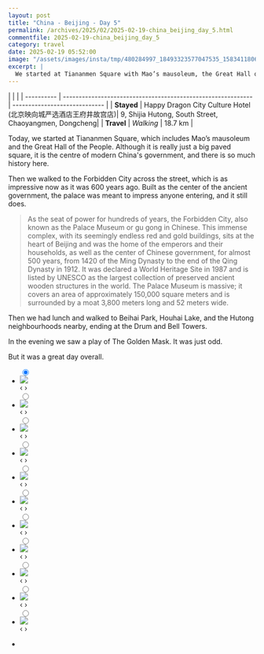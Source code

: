 ```yaml
---
layout: post
title: "China - Beijing - Day 5"
permalink: /archives/2025/02/2025-02-19-china_beijing_day_5.html
commentfile: 2025-02-19-china_beijing_day_5
category: travel
date: 2025-02-19 05:52:00
image: "/assets/images/insta/tmp/480284997_18493323577047535_1583411806480619130_n_18034928222616121.jpg"
excerpt: |
  We started at Tiananmen Square with Mao’s mausoleum, the Great Hall of the People, and the Forbidden City.
---
```


|            |                                                              |
| ---------- | ------------------------------------------------------------ | ----------------------------- |
| **Stayed** | Happy Dragon City Culture Hotel (北京映向城严选酒店王府井故宫店)| 9, Shijia Hutong, South Street, Chaoyangmen, Dongcheng|
| **Travel** | _Walking_ |    18.7 km      |

Today, we started at Tiananmen Square, which includes Mao’s mausoleum and the Great Hall of the People. Although it is really just a big paved square, it is the centre of modern China's government, and there is so much history here.

Then we walked to the Forbidden City across the street, which is as impressive now as it was 600 years ago. Built as the center of the ancient government, the palace was meant to impress anyone entering, and it still does.

> As the seat of power for hundreds of years, the Forbidden City, also known as the Palace Museum or gu gong in Chinese. This immense complex, with its seemingly endless red and gold buildings, sits at the heart of Beijing and was the home of the emperors and their households, as well as the center of Chinese government, for almost 500 years, from 1420 of the Ming Dynasty to the end of the Qing Dynasty in 1912. It was declared a World Heritage Site in 1987 and is listed by UNESCO as the largest collection of preserved ancient wooden structures in the world. The Palace Museum is massive; it covers an area of approximately 150,000 square meters and is surrounded by a moat 3,800 meters long and 52 meters wide. 

Then we had lunch and walked to Beihai Park, Houhai Lake, and the Hutong neighbourhoods nearby, ending at the Drum and Bell Towers. 

In the evening we saw a play of The Golden Mask. It was just odd. 

But it was a great day overall.

<ul class="slides">
    <input type="radio" name="radio-btn" id="img-1" checked="checked" />
    <li class="slide-container">
        <div class="slide">
          <a href="/assets/images/insta/tmp/479890854_18493323601047535_5380922910922320151_n_18103680889491353.jpg"><img src="/assets/images/insta/tmp/479890854_18493323601047535_5380922910922320151_n_18103680889491353.jpg" /></a>
        </div>
    <div class="nav">
      <label for="img-11" class="prev">&#x2039;</label>
      <label for="img-2" class="next">&#x203a;</label>
    </div>
    </li>
        <input type="radio" name="radio-btn" id="img-2"  />
    <li class="slide-container">
        <div class="slide">
          <a href="/assets/images/insta/tmp/480611974_18493323610047535_5919794796905364988_n_18071552764826822.jpg"><img src="/assets/images/insta/tmp/480611974_18493323610047535_5919794796905364988_n_18071552764826822.jpg" /></a>
        </div>
    <div class="nav">
      <label for="img-1" class="prev">&#x2039;</label>
      <label for="img-3" class="next">&#x203a;</label>
    </div>
    </li>
        <input type="radio" name="radio-btn" id="img-3"  />
    <li class="slide-container">
        <div class="slide">
          <a href="/assets/images/insta/tmp/480957393_18493323619047535_2636727733284307797_n_18083677351591167.jpg"><img src="/assets/images/insta/tmp/480957393_18493323619047535_2636727733284307797_n_18083677351591167.jpg" /></a>
        </div>
    <div class="nav">
      <label for="img-2" class="prev">&#x2039;</label>
      <label for="img-4" class="next">&#x203a;</label>
    </div>
    </li>
        <input type="radio" name="radio-btn" id="img-4"  />
    <li class="slide-container">
        <div class="slide">
          <a href="/assets/images/insta/tmp/480066776_18493323628047535_4558549900586809143_n_18351576448180063.jpg"><img src="/assets/images/insta/tmp/480066776_18493323628047535_4558549900586809143_n_18351576448180063.jpg" /></a>
        </div>
    <div class="nav">
      <label for="img-3" class="prev">&#x2039;</label>
      <label for="img-5" class="next">&#x203a;</label>
    </div>
    </li>
        <input type="radio" name="radio-btn" id="img-5"  />
    <li class="slide-container">
        <div class="slide">
          <a href="/assets/images/insta/tmp/480251506_18493323640047535_6110370294856672592_n_18038960414454039.jpg"><img src="/assets/images/insta/tmp/480251506_18493323640047535_6110370294856672592_n_18038960414454039.jpg" /></a>
        </div>
    <div class="nav">
      <label for="img-4" class="prev">&#x2039;</label>
      <label for="img-6" class="next">&#x203a;</label>
    </div>
    </li>
        <input type="radio" name="radio-btn" id="img-6"  />
    <li class="slide-container">
        <div class="slide">
          <a href="/assets/images/insta/tmp/480324537_18493323661047535_4403713064515676445_n_18286113442221333.jpg"><img src="/assets/images/insta/tmp/480324537_18493323661047535_4403713064515676445_n_18286113442221333.jpg" /></a>
        </div>
    <div class="nav">
      <label for="img-5" class="prev">&#x2039;</label>
      <label for="img-7" class="next">&#x203a;</label>
    </div>
    </li>
        <input type="radio" name="radio-btn" id="img-7"  />
    <li class="slide-container">
        <div class="slide">
          <a href="/assets/images/insta/tmp/480264728_18493323670047535_6672429643240096055_n_18069874861830577.jpg"><img src="/assets/images/insta/tmp/480264728_18493323670047535_6672429643240096055_n_18069874861830577.jpg" /></a>
        </div>
    <div class="nav">
      <label for="img-6" class="prev">&#x2039;</label>
      <label for="img-8" class="next">&#x203a;</label>
    </div>
    </li>
        <input type="radio" name="radio-btn" id="img-8"  />
    <li class="slide-container">
        <div class="slide">
          <a href="/assets/images/insta/tmp/480628577_18493323682047535_442878292366768517_n_18055529945095447.jpg"><img src="/assets/images/insta/tmp/480628577_18493323682047535_442878292366768517_n_18055529945095447.jpg" /></a>
        </div>
    <div class="nav">
      <label for="img-7" class="prev">&#x2039;</label>
      <label for="img-9" class="next">&#x203a;</label>
    </div>
    </li>
        <input type="radio" name="radio-btn" id="img-9"  />
    <li class="slide-container">
        <div class="slide">
          <a href="/assets/images/insta/tmp/480228133_18493323694047535_9174492213040420036_n_18291354898168301.jpg"><img src="/assets/images/insta/tmp/480228133_18493323694047535_9174492213040420036_n_18291354898168301.jpg" /></a>
        </div>
    <div class="nav">
      <label for="img-8" class="prev">&#x2039;</label>
      <label for="img-10" class="next">&#x203a;</label>
    </div>
    </li>
        <input type="radio" name="radio-btn" id="img-10"  />
    <li class="slide-container">
        <div class="slide">
          <a href="/assets/images/insta/tmp/480595191_18493323712047535_7398968300498694468_n_18166445134329538.jpg"><img src="/assets/images/insta/tmp/480595191_18493323712047535_7398968300498694468_n_18166445134329538.jpg" /></a>
        </div>
    <div class="nav">
      <label for="img-9" class="prev">&#x2039;</label>
      <label for="img-11" class="next">&#x203a;</label>
    </div>
    </li>
    
 <input type="radio" name="radio-btn" id="img-11" />
 <li class="slide-container">
 <div class="slide">
 <a href="/assets/images/insta/tmp/480284997_18493323577047535_1583411806480619130_n_18034928222616121.jpg"><img src="/assets/images/insta/tmp/480284997_18493323577047535_1583411806480619130_n_18034928222616121.jpg" /></a>
 </div>
 <div class="nav">
 <label for="img-10" class="prev">&#x2039;</label>
 <label for="img-1" class="next">&#x203a;</label>
 </div>
 </li>
      
<li class="nav-dots">
      <label for="img-1" class="nav-dot" id="img-dot-1"></label>
      <label for="img-2" class="nav-dot" id="img-dot-2"></label>
      <label for="img-3" class="nav-dot" id="img-dot-3"></label>
      <label for="img-4" class="nav-dot" id="img-dot-4"></label>
      <label for="img-5" class="nav-dot" id="img-dot-5"></label>
      <label for="img-6" class="nav-dot" id="img-dot-6"></label>
      <label for="img-7" class="nav-dot" id="img-dot-7"></label>
      <label for="img-8" class="nav-dot" id="img-dot-8"></label>
      <label for="img-9" class="nav-dot" id="img-dot-9"></label>
      <label for="img-10" class="nav-dot" id="img-dot-10"></label>

 <label for="img-11" class="nav-dot" id="img-dot-11"></label>

</li>
</ul>        
             

    